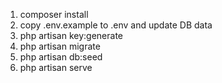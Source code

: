 1. composer install
2. copy .env.example to .env and update DB data
3. php artisan key:generate
4. php artisan migrate
5. php artisan db:seed
6. php artisan serve
